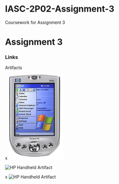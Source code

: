 #   IASC-2P02-Assignment-3
Coursework for Assignment 3

#   Assignment 3

### Links

Artifacts


x  ![Artifact](/images3/images.png)



![HP Handheld Artifact](https://github.com/rustenburgJ/IASC-2P02-Assignment-3/raw/master/images3/images.png)


x  ![HP Handheld Artifact](https://rustenburgj.github.io/IASC-2P02-Assignment-3/raw/master/images3/images.png)

